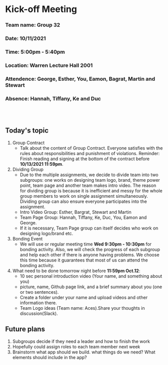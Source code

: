 # Kick-off Meeting
### Team name: Group 32
### Date: 10/11/2021
### Time: 5:00pm - 5:40pm
### Location: Warren Lecture Hall 2001
### Attendence: George, Esther, You, Eamon, Bagrat, Martin and Stewart
### Absence: Hannah, Tiffany, Ke and Duc
<br></br>

## Today's topic
1. Group Contract
   - Talk about the content of Group Contract. Everyone satisfies with the rules about responsibilities and punishment of violations. Reminder: Finish reading and signing at the bottom of the contract before **10/13/2021 11:59pm**.
2. Dividing Group
   - Due to the multiple assignments, we decide to divide team into two subgroups: one works on designing team logo, brand, theme power point, team page and another team makes intro video. The reason for dividing group is because it is inefficient and messy for the whole group members to work on single assignment simultaneously. Dividing group can also ensure everyone participates into the assignment.
   - Intro Video Group: Esther, Bargrat, Stewart and Martin
   - Team Page Group: Hannah, Tiffany, Ke, Duc, You, Eamon and George.
   - If it is necessary, Team Page group can itself decides who work on designing logo/brand etc.
3. Bonding Event
   - We will use or regular meeting time **Wed 9:30pm - 10:30pm** for bonding activity. Also, we will check the progress of each subgroup and help each other if there is anyone having problems. We choose this time because it guarantees that most of us can attend the bonding activity.
4. What need to be done tomorrow night before **11:59pm Oct.12**:
   - 10 sec personal introduction video (Your name, and something about you)
   - picture, name, Github page link, and a brief summary about you (one or two sentences).
   - Create a folder under your name and upload videos and other information there.
   - Team Logo ideas (Team name: Aces).Share your thoughts in discussion(Slack).

## Future plans
1. Subgroups decide if they need a leader and how to finish the work
2. Hopefully could assign roles to each team member next week
3. Brainstorm what app should we build. what things do we need? What elements should include in the app?





